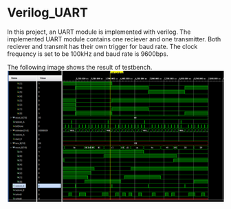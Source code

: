# Verilog_UART

In this project, an UART module is implemented with verilog.
The implemented UART module contains one reciever and one transmitter.
Both reciever and transmit has their own trigger for baud rate.
The clock frequency is set to be 100kHz and baud rate is 9600bps.

The following image shows the result of testbench.  
![TB result](https://github.com/Codingminyen/Verilog_UART/blob/main/img/img1.PNG)

